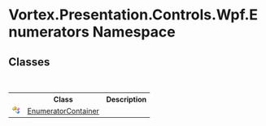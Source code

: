 # Vortex.Presentation.Controls.Wpf.Enumerators Namespace

## Classes
&nbsp;<table><tr><th></th><th>Class</th><th>Description</th></tr><tr><td>![Public class](media/pubclass.gif "Public class")</td><td><a href="T_Vortex_Presentation_Controls_Wpf_Enumerators_EnumeratorContainer.md">EnumeratorContainer</a></td><td /></tr></table>&nbsp;
